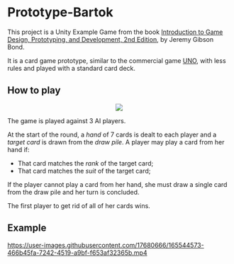 # Prototype-Bartok
This project is a Unity Example Game from the book [Introduction to Game Design, Prototyping, and Development, 2nd Edition](https://book.prototools.net/), by Jeremy Gibson Bond.

It is a card game prototype, similar to the commercial game [UNO](https://en.wikipedia.org/wiki/Uno_(card_game)), with less rules and played with a standard card deck.

## How to play
<p align="center">
  <img src="https://user-images.githubusercontent.com/17680666/165542242-62fccaf7-6c65-431d-b618-62c68e1f20a2.png">
</p>

The game is played against 3 AI players.

At the start of the round, a _hand_ of 7 cards is dealt to each player and a _target card_ is drawn from the _draw pile_.
A player may play a card from her hand if:
- That card matches the _rank_ of the target card;
- That card matches the _suit_ of the target card;

If the player cannot play a card from her hand, she must draw a single card from the draw pile and her turn is concluded.

The first player to get rid of all of her cards wins.

## Example

https://user-images.githubusercontent.com/17680666/165544573-466b45fa-7242-4519-a9bf-f653af32365b.mp4
